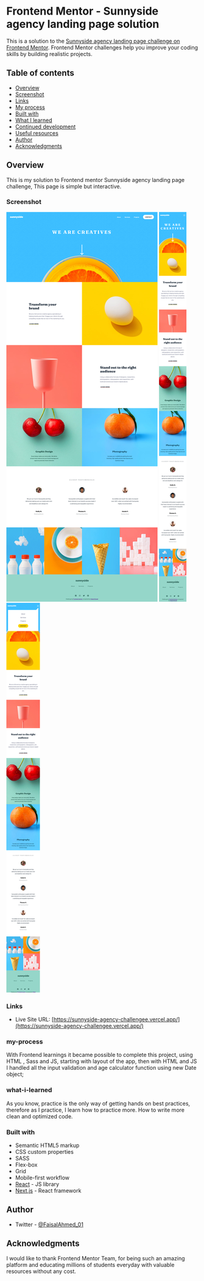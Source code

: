 # Frontend Mentor - Sunnyside agency landing page solution

This is a solution to the [Sunnyside agency landing page challenge on Frontend Mentor](https://www.frontendmentor.io/challenges/sunnyside-agency-landing-page-7yVs3B6ef). Frontend Mentor challenges help you improve your coding skills by building realistic projects.

## Table of contents

- [Overview](#overview)
- [Screenshot](#screenshot)
- [Links](#links)
- [My process](#my-process)
- [Built with](#built-with)
- [What I learned](#what-i-learned)
- [Continued development](#continued-development)
- [Useful resources](#useful-resources)
- [Author](#author)
- [Acknowledgments](#acknowledgments)

## Overview

This is my solution to Frontend mentor Sunnyside agency landing page challenge, This page is simple but interactive.


### Screenshot

![](./public/1.png)
![](./public/2.png)
![](./public/3.png)






### Links
- Live Site URL: [https://sunnyside-agency-challengee.vercel.app/](https://sunnyside-agency-challengee.vercel.app/) 

### my-process
With Frontend learnings it became possible to complete this project, using HTML , Sass and JS, starting with layout of the app, then with HTML and JS I handled all the input validation and age calculator function using new Date object; 

### what-i-learned

As you know, practice is the only way of getting hands on best practices, therefore as I practice, I learn how to practice more. How to write more clean and optimized code.

### Built with

- Semantic HTML5 markup
- CSS custom properties
- SASS
- Flex-box
- Grid
- Mobile-first workflow
- [React](https://reactjs.org/) - JS library
- [Next.js](https://nextjs.org/) - React framework

## Author

- Twitter - [@FaisalAhmed_01](https://www.twitter.com/FaisalAhmed_01)

## Acknowledgments

I would like to thank Frontend Mentor Team, for being such an amazing platform and educating millions of students everyday with valuable resources without any cost. 
